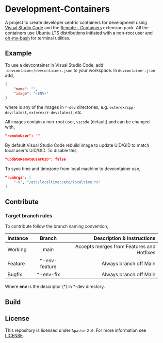 # Development-Containers

A project to create developer centric containers for development using [Visual Studio Code](https://code.visualstudio.com) and the [Remote - Containers](https://marketplace.visualstudio.com/items?itemName=ms-vscode-remote.remote-containers) extension pack. All the containers use Ubuntu LTS distributions initiated with a non-root user and [oh-my-bash](https://ohmybash.nntoan.com) for terminal utilities.

## Example

To use a devcontainer in Visual Studio Code, add `.devcontainer/devcontainer.json` to your workspace. In `devcontainer.json` add,

```json
{
    "name": "",
    "image": "<ENV>"
}
```

where *<ENV>* is any of the images in `*-dev` directories, e.g. `exterex/cpp-dev:latest`, `exterex/r-dev:latest`, etc.

All images contain a non-root user, `vscode` (default) and can be changed with,

```json
"remoteUser": ""
```

By default Visual Studio Code rebuild image to update UID/GID to match local user's UID/GID. To disable this,

```json
"updateRemoteUserUID": false
```

To sync time and timezone from local machine to devcontainer use,

```json
"runArgs": [
    "-v", "/etc/localtime:/etc/localtime:ro"
]
```

## Contribute



### Target branch rules

To contribute follow the branch naming convention,

| Instance |     Branch     |                Description & Instructions |
| :------- | :------------: | ----------------------------------------: |
| Working  |      main      | Accepts merges from Features and Hotfixes |
| Feature  | \*-env-feature |                    Always branch off Main |
| Bugfix   |   \*-env-fix   |                    Always branch off Main |

Where **env** is the descriptor (*) in *-dev directory.

## Build



## License

This repository is licensed under `Apache-2.0`. For more information see [LICENSE](LICENSE).
